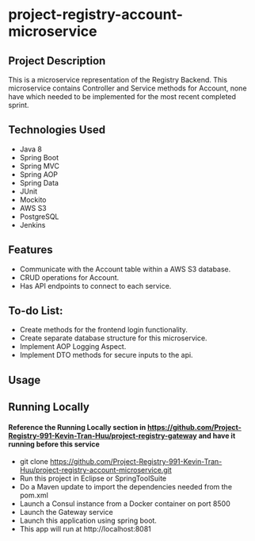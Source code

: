 # project-registry-account-microservice
## Project Description
This is a microservice representation of the Registry Backend. This microservice contains Controller and Service methods for Account, none have which needed to be implemented for the most recent completed sprint.

## Technologies Used
* Java 8
* Spring Boot
* Spring MVC
* Spring AOP
* Spring Data
* JUnit
* Mockito
* AWS S3
* PostgreSQL
* Jenkins

## Features
* Communicate with the Account table within a AWS S3 database.
* CRUD operations for Account.
* Has API endpoints to connect to each service.

## To-do List:
* Create methods for the frontend login functionality.
* Create separate database structure for this microservice.
* Implement AOP Logging Aspect.
* Implement DTO methods for secure inputs to the api.

## Usage

## Running Locally
#### Reference the **Running Locally** section in https://github.com/Project-Registry-991-Kevin-Tran-Huu/project-registry-gateway and have it running before this service
* git clone https://github.com/Project-Registry-991-Kevin-Tran-Huu/project-registry-account-microservice.git
* Run this project in Eclipse or SpringToolSuite
* Do a Maven update to import the dependencies needed from the pom.xml
* Launch a Consul instance from a Docker container on port 8500
* Launch the Gateway service
* Launch this application using spring boot.
* This app will run at http://localhost:8081
